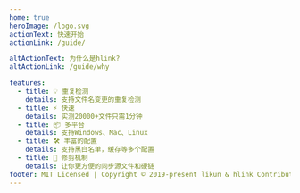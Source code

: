 ```yaml
---
home: true
heroImage: /logo.svg
actionText: 快速开始
actionLink: /guide/

altActionText: 为什么是hlink?
altActionLink: /guide/why

features:
  - title: 💡 重复检测
    details: 支持文件名变更的重复检测
  - title: ⚡️ 快速
    details: 实测20000+文件只需1分钟
  - title: 📦 多平台
    details: 支持Windows、Mac、Linux
  - title: 🛠️ 丰富的配置
    details: 支持黑白名单，缓存等多个配置
  - title: 🔩 修剪机制
    details: 让你更方便的同步源文件和硬链
footer: MIT Licensed | Copyright © 2019-present likun & hlink Contributors
---
```


<script setup>
import getLatestTag from './.vitepress/theme/getLatestTag.ts'
getLatestTag();
</script>
